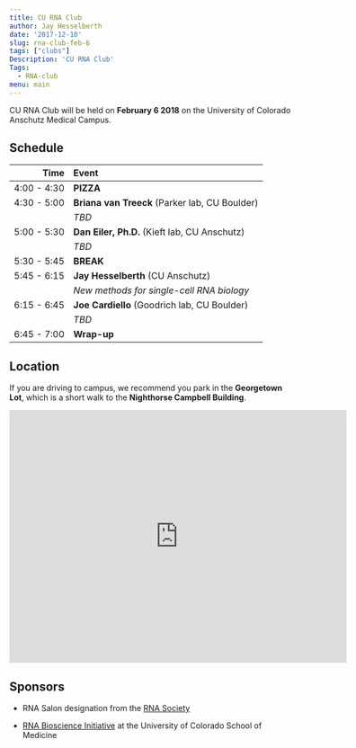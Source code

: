```yaml
---
title: CU RNA Club
author: Jay Hesselberth
date: '2017-12-10'
slug: rna-club-feb-6
tags: ["clubs"]
Description: 'CU RNA Club'
Tags:
  - RNA-club
menu: main
---
```


CU RNA Club will be held on **February 6 2018** on the University of Colorado Anschutz Medical Campus.

<!--more-->

## Schedule

|        Time | Event     |
|         --: | :--       |
| 4:00 - 4:30 | **PIZZA** |
| 4:30 - 5:00 | **Briana van Treeck** (Parker lab, CU Boulder) |
|             | *TBD* |
| 5:00 - 5:30 | **Dan Eiler, Ph.D.** (Kieft lab, CU Anschutz) |
|             | *TBD* |
| 5:30 - 5:45 | **BREAK** |
| 5:45 - 6:15 | **Jay Hesselberth** (CU Anschutz) |
|             | *New methods for single-cell RNA biology* |
| 6:15 - 6:45 | **Joe Cardiello** (Goodrich lab, CU Boulder) |
|             | *TBD* |
| 6:45 - 7:00 | **Wrap-up** |

## Location

If you are driving to campus, we recommend you park in the **Georgetown Lot**, which is a short walk to the **Nighthorse Campbell Building**.

<iframe src="https://www.google.com/maps/embed?pb=!1m28!1m12!1m3!1d3067.769964294257!2d-104.83773498462448!3d39.7448178294489!2m3!1f0!2f0!3f0!3m2!1i1024!2i768!4f13.1!4m13!3e2!4m5!1s0x876c634f86c1ff9d%3A0x415b9fcdb256439!2sGeorgetown+Lot+Visitor+%26+Patient+Parking!3m2!1d39.746058!2d-104.83433509999999!4m5!1s0x876c634edfed838f%3A0xbec49482f5f7f42f!2sNighthorse+campbell+native+health+building%2C+13055+E+17th+Ave%2C+Aurora%2C+CO+80045!3m2!1d39.743941899999996!2d-104.8367538!5e0!3m2!1sen!2sus!4v1512929127735" width="600" height="450" frameborder="0" style="border:0" allowfullscreen></iframe>

## Sponsors

+ RNA Salon designation from the [RNA Society](https://www.rnasociety.org/)

+ [RNA Bioscience Initiative](http://rnabio.co) at the University of Colorado School of Medicine
